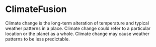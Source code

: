 # ClimateFusion
Climate change is the long-term alteration of temperature and typical weather patterns in a place. Climate change could refer to a particular location or the planet as a whole. Climate change may cause weather patterns to be less predictable.
